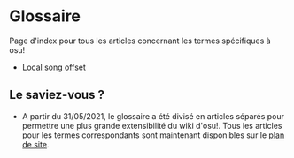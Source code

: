 # Glossaire

Page d'index pour tous les articles concernant les termes spécifiques à osu!

- [Local song offset](Local_song_offset)

## Le saviez-vous ?

- A partir du 31/05/2021, le glossaire a été divisé en articles séparés pour permettre une plus grande extensibilité du wiki d'osu!. Tous les articles pour les termes correspondants sont maintenant disponibles sur le [plan de site](/wiki/Sitemap).
